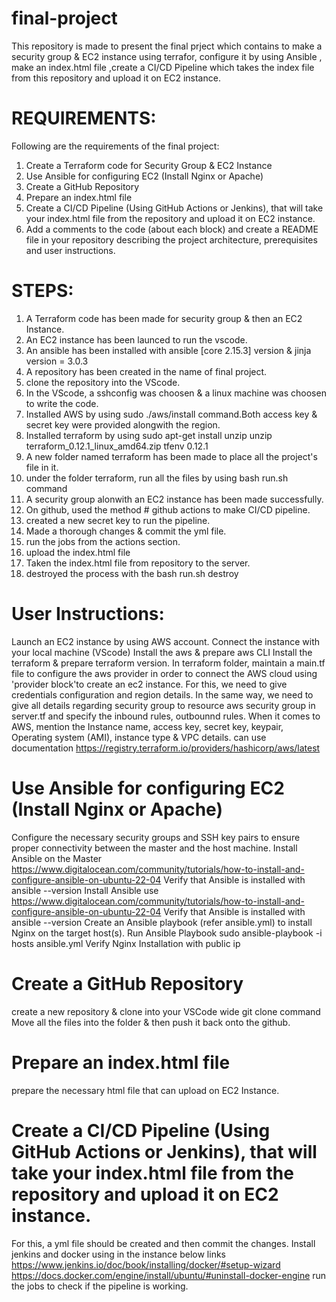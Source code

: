 # final-project
This repository is made to present the final prject which contains to make a security group & EC2 instance using terrafor, configure it by using Ansible , make an index.html file ,create a CI/CD Pipeline which takes the index file from this repository and upload it on EC2 instance.

# REQUIREMENTS:

Following are the requirements of the final project:
1) Create a Terraform code for Security Group & EC2 Instance
2) Use Ansible for configuring EC2 (Install Nginx or Apache)
3) Create a GitHub Repository 
4) Prepare an index.html file
5) Create a CI/CD Pipeline (Using GitHub Actions or Jenkins), that will take your index.html file from the repository and upload it on EC2 instance.
6) Add a comments to the code (about each block) and create a README file in your repository describing the project architecture, prerequisites and user instructions.

# STEPS:
1) A Terraform code has been made for security group & then an EC2 Instance.
2) An EC2 instance has been launced to run the vscode.
3) An ansible has been installed with ansible [core 2.15.3] version & jinja version = 3.0.3
4) A repository has been created in the name of final project.
5) clone the repository into the VScode.
6) In the VScode, a sshconfig was choosen & a linux machine was choosen to write the code.
7) Installed AWS by using sudo ./aws/install command.Both access key & secret key were provided alongwith the region.
8) Installed terraform by using
           sudo apt-get install unzip
            unzip terraform_0.12.1_linux_amd64.zip
             tfenv 0.12.1
9) A new folder named terraform has been made to place all the project's file in it.
10) under the folder terraform, run all the files by using bash run.sh command
11) A security group alonwith an EC2 instance has been made successfully.
12) On github, used the method # github actions to make CI/CD pipeline.
13) created a new secret key to run the pipeline.
14) Made a thorough changes & commit the yml file.
15) run the jobs from the actions section.
16) upload the index.html file
17) Taken the index.html file from repository to the server.
18) destroyed the process with the bash run.sh destroy
# User Instructions:
Launch an EC2 instance by using AWS account.
Connect the instance with your local machine (VScode)
Install the aws & prepare aws CLI
Install the terraform & prepare terraform version. 
In terraform folder, maintain a main.tf file to configure the aws provider in order to connect the AWS cloud using 'provider block'to create an ec2 instance.
For this, we need to give credentials configuration and region details.
In the same way, we need to give all details regarding security group to resource aws security group in server.tf and specify the inbound rules, outbounnd rules.
When it comes to AWS, mention the Instance name, access key, secret key, keypair, Operating system (AMI), instance type & VPC details. can use documentation https://registry.terraform.io/providers/hashicorp/aws/latest
# Use Ansible for configuring EC2 (Install Nginx or Apache)

Configure the necessary security groups and SSH key pairs to ensure proper connectivity between the master and the host machine.
Install Ansible on the Master  https://www.digitalocean.com/community/tutorials/how-to-install-and-configure-ansible-on-ubuntu-22-04
Verify that Ansible is installed with ansible --version
Install Ansible use  https://www.digitalocean.com/community/tutorials/how-to-install-and-configure-ansible-on-ubuntu-22-04
Verify that Ansible is installed with ansible --version
Create an Ansible playbook (refer ansible.yml) to install Nginx on the target host(s).
Run Ansible Playbook
sudo ansible-playbook -i hosts ansible.yml
Verify Nginx Installation with public ip
# Create a GitHub Repository 
create a new repository & clone into your VSCode wide git clone command
Move all the files into the folder & then push it back onto the github.
# Prepare an index.html file
prepare the necessary html file that can upload on EC2 Instance.
# Create a CI/CD Pipeline (Using GitHub Actions or Jenkins), that will take your index.html file from the repository and upload it on EC2 instance.
For this, a yml file should be created and then commit the changes.
Install jenkins and docker using in the instance below links
https://www.jenkins.io/doc/book/installing/docker/#setup-wizard
https://docs.docker.com/engine/install/ubuntu/#uninstall-docker-engine
run the jobs to check if the pipeline is working.




